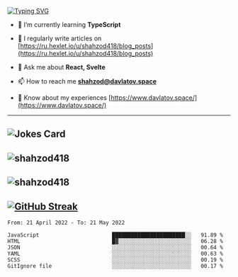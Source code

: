 [![Typing SVG](https://readme-typing-svg.herokuapp.com?font=Turret+Road&height=30&lines=HI!+I%60m+Frontend+Developer)](https://git.io/typing-svg)

- 🌱 I’m currently learning **TypeScript**

- 📝 I regularly write articles on [https://ru.hexlet.io/u/shahzod418/blog_posts](https://ru.hexlet.io/u/shahzod418/blog_posts)

- 💬 Ask me about **React, Svelte**

- 📫 How to reach me **shahzod@davlatov.space**

- 📄 Know about my experiences [https://www.davlatov.space/](https://www.davlatov.space/)

---
![Jokes Card](https://readme-jokes.vercel.app/api?theme=radical)
---
![shahzod418](https://github-readme-stats.vercel.app/api/top-langs?username=shahzod418&show_icons=true&theme=radical&locale=en&layout=compact)
---
![shahzod418](https://github-readme-stats.vercel.app/api?username=shahzod418&show_icons=true&theme=radical&locale=en&count_private=true)
---
[![GitHub Streak](http://github-readme-streak-stats.herokuapp.com?user=shahzod418&theme=radical&date_format=M%20j%5B%2C%20Y%5D)](https://git.io/streak-stats)
---
<!--START_SECTION:waka-->

```text
From: 21 April 2022 - To: 21 May 2022

JavaScript                       ███████████████████████░░   91.89 %
HTML                             █▓░░░░░░░░░░░░░░░░░░░░░░░   06.28 %
JSON                             ░░░░░░░░░░░░░░░░░░░░░░░░░   00.64 %
YAML                             ░░░░░░░░░░░░░░░░░░░░░░░░░   00.63 %
SCSS                             ░░░░░░░░░░░░░░░░░░░░░░░░░   00.19 %
GitIgnore file                   ░░░░░░░░░░░░░░░░░░░░░░░░░   00.17 %
```

<!--END_SECTION:waka-->
